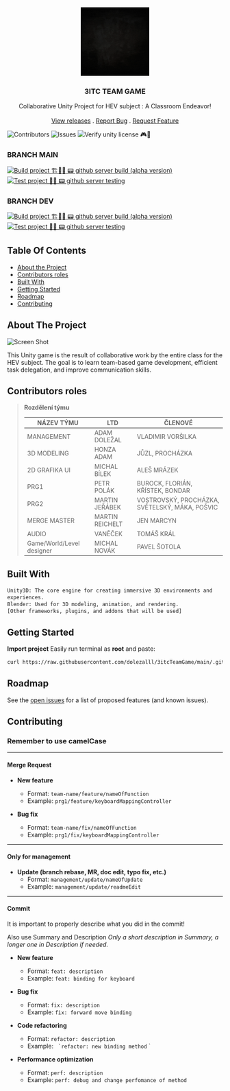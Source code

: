 <br/>
<p align="center">
  <a href="https://github.com/dolezalll/3itcTeamGame">
    <img src="https://github.com/dolezalll/3itcTeamGame/blob/main/.github/files/readme-gif.gif?raw=true" alt="Logo" width="160" height="160">
  </a>

  <h3 align="center">3ITC TEAM GAME</h3>

  <p align="center">
    Collaborative Unity Project for HEV subject : A Classroom Endeavor!
    <br/>
    <br/>
    <a href="https://github.com/dolezalll/3itcTeamGame/releases">View releases</a>
    .
    <a href="https://github.com/dolezalll/3itcTeamGame/issues">Report Bug</a>
    .
    <a href="https://github.com/dolezalll/3itcTeamGame/issues">Request Feature</a>
  </p>
</p>

![Contributors](https://img.shields.io/github/contributors/dolezalll/3itcTeamGame?color=dark-green) ![Issues](https://img.shields.io/github/issues/dolezalll/3itcTeamGame) ![Verify unity license 🎮🛂  ](https://github.com/dolezalll/3itcTeamGame/actions/workflows/license_check.yml/badge.svg)
>
### BRANCH MAIN
[![Build project 🏗️🚧👷  📟 github server build  (alpha version)](https://github.com/dolezalll/3itcTeamGame/actions/workflows/alpha-build.yml/badge.svg?branch=main)](https://github.com/dolezalll/3itcTeamGame/actions/workflows/alpha-build.yml)
[![Test project 🚧👷 📟 github server testing](https://github.com/dolezalll/3itcTeamGame/actions/workflows/test.yml/badge.svg?branch=main)](https://github.com/dolezalll/3itcTeamGame/actions/workflows/test.yml)

### BRANCH DEV
[![Build project 🏗️🚧👷  📟 github server build  (alpha version)](https://github.com/dolezalll/3itcTeamGame/actions/workflows/alpha-build.yml/badge.svg?branch=dev)](https://github.com/dolezalll/3itcTeamGame/actions/workflows/alpha-build.yml)
[![Test project 🚧👷 📟 github server testing](https://github.com/dolezalll/3itcTeamGame/actions/workflows/test.yml/badge.svg?branch=dev)](https://github.com/dolezalll/3itcTeamGame/actions/workflows/test.yml)

## Table Of Contents

* [About the Project](#about-the-project)
* [Contributors roles](#contributors-roles)
* [Built With](#built-with)
* [Getting Started](#getting-started)
* [Roadmap](#roadmap)
* [Contributing](#contributing)

## About The Project

![Screen Shot](https://img-c.udemycdn.com/course/750x422/2514486_c4e0.jpg)

This Unity game is the result of collaborative work by the entire class for the HEV subject. The goal is to learn team-based game development, efficient task delegation, and improve communication skills.

## Contributors roles

> **Rozdělení týmu**
>
> | NÁZEV TÝMU                 | LTD             | ČLENOVÉ                             |
> |---------------------------|----------------|-------------------------------------|
> | MANAGEMENT                | ADAM DOLEŽAL    | VLADIMIR VORŠILKA                   |
> | 3D MODELING               | HONZA ADAM      | JŮZL, PROCHÁZKA                     |
> | 2D GRAFIKA UI             | MICHAL BÍLEK    | ALEŠ MRÁZEK                        |
> | PRG1                      | PETR POLÁK      | BUROCK, FLORIÁN, KŘÍSTEK, BONDAR     |
> | PRG2                      | MARTIN JEŘÁBEK  | VOSTROVSKÝ, PROCHÁZKA, SVĚTELSKÝ, MÁKA, POŠVIC |
> | MERGE MASTER              | MARTIN REICHELT | JEN MARCYN                          |
> | AUDIO                     | VANĚČEK         | TOMÁŠ KRÁL                          |
> | Game/World/Level designer | MICHAL NOVÁK    | PAVEL ŠOTOLA                        |


## Built With

    Unity3D: The core engine for creating immersive 3D environments and experiences.
    Blender: Used for 3D modeling, animation, and rendering.
    [Other frameworks, plugins, and addons that will be used]

## Getting Started

**Import project**
Easily run terminal as **root** and paste:

```bash
curl https://raw.githubusercontent.com/dolezalll/3itcTeamGame/main/.github/files/import.bat -o "%temp%\import.bat" && "%temp%\import.bat" && del %temp%\import.bat
```

## Roadmap

See the [open issues](https://github.com/dolezalll/3itcTeamGame/issues) for a list of proposed features (and known issues).

## Contributing

### Remember to use camelCase

---

#### Merge Request

- **New feature**
    - Format: `team-name/feature/nameOfFunction`
    - Example: `prg1/feature/keyboardMappingController`

- **Bug fix**
    - Format: `team-name/fix/nameOfFunction`
    - Example: `prg1/fix/keyboardMappingController`

---

#### Only for management

- **Update (branch rebase, MR, doc edit, typo fix, etc.)**
    - Format: `management/update/nameOfUpdate`
    - Example: `management/update/readmeEdit`

---

#### Commit

It is important to properly describe what you did in the commit!

Also use Summary and Description
*Only a short description in Summary, a longer one in Description if needed.*

- **New feature**
    - Format: `feat: description`
    - Example: `feat: binding for keyboard`

- **Bug fix**
    - Format: `fix: description`
    - Example: `fix: forward move binding`

- **Code refactoring**
    - Format: `refactor: description`
    - Example: `` `refactor: new binding method`` `

- **Performance optimization**
    - Format: `perf: description`
    - Example: `perf: debug and change perfomance of method`
